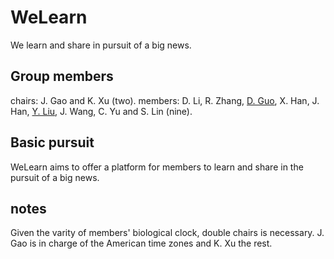 # WeLearn
We learn and share in pursuit of a big news.
## Group members
chairs:  J. Gao and K. Xu (two).
members: D. Li, R. Zhang, [D. Guo](https://github.com/aihkoo "aihkoo"), X. Han, J. Han, [Y. Liu](https://github.com/liuyang12/ "liuyang12"), J. Wang, C. Yu and S. Lin (nine).
## Basic pursuit
WeLearn aims to offer a platform for members to learn and share in the pursuit of a big news.
## notes
Given the varity of members' biological clock, double chairs is necessary. J. Gao is in charge of the American time zones and K. Xu the rest.